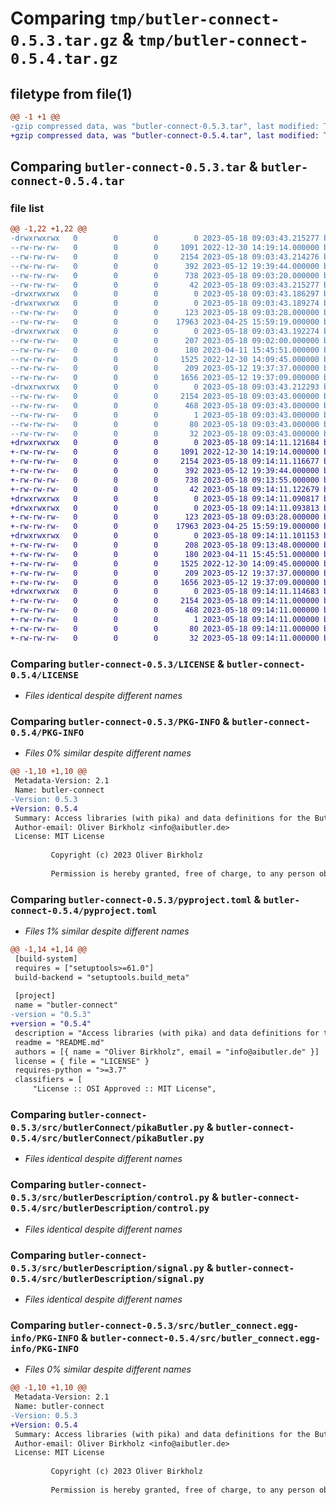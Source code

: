 # Comparing `tmp/butler-connect-0.5.3.tar.gz` & `tmp/butler-connect-0.5.4.tar.gz`

## filetype from file(1)

```diff
@@ -1 +1 @@
-gzip compressed data, was "butler-connect-0.5.3.tar", last modified: Thu May 18 09:03:43 2023, max compression
+gzip compressed data, was "butler-connect-0.5.4.tar", last modified: Thu May 18 09:14:11 2023, max compression
```

## Comparing `butler-connect-0.5.3.tar` & `butler-connect-0.5.4.tar`

### file list

```diff
@@ -1,22 +1,22 @@
-drwxrwxrwx   0        0        0        0 2023-05-18 09:03:43.215277 butler-connect-0.5.3/
--rw-rw-rw-   0        0        0     1091 2022-12-30 14:19:14.000000 butler-connect-0.5.3/LICENSE
--rw-rw-rw-   0        0        0     2154 2023-05-18 09:03:43.214276 butler-connect-0.5.3/PKG-INFO
--rw-rw-rw-   0        0        0      392 2023-05-12 19:39:44.000000 butler-connect-0.5.3/README.md
--rw-rw-rw-   0        0        0      738 2023-05-18 09:03:20.000000 butler-connect-0.5.3/pyproject.toml
--rw-rw-rw-   0        0        0       42 2023-05-18 09:03:43.215277 butler-connect-0.5.3/setup.cfg
-drwxrwxrwx   0        0        0        0 2023-05-18 09:03:43.186297 butler-connect-0.5.3/src/
-drwxrwxrwx   0        0        0        0 2023-05-18 09:03:43.189274 butler-connect-0.5.3/src/butlerConnect/
--rw-rw-rw-   0        0        0      123 2023-05-18 09:03:28.000000 butler-connect-0.5.3/src/butlerConnect/__init__.py
--rw-rw-rw-   0        0        0    17963 2023-04-25 15:59:19.000000 butler-connect-0.5.3/src/butlerConnect/pikaButler.py
-drwxrwxrwx   0        0        0        0 2023-05-18 09:03:43.192274 butler-connect-0.5.3/src/butlerDescription/
--rw-rw-rw-   0        0        0      207 2023-05-18 09:02:00.000000 butler-connect-0.5.3/src/butlerDescription/__init__.py
--rw-rw-rw-   0        0        0      180 2023-04-11 15:45:51.000000 butler-connect-0.5.3/src/butlerDescription/component.py
--rw-rw-rw-   0        0        0     1525 2022-12-30 14:09:45.000000 butler-connect-0.5.3/src/butlerDescription/control.py
--rw-rw-rw-   0        0        0      209 2023-05-12 19:37:37.000000 butler-connect-0.5.3/src/butlerDescription/group.py
--rw-rw-rw-   0        0        0     1656 2023-05-12 19:37:09.000000 butler-connect-0.5.3/src/butlerDescription/signal.py
-drwxrwxrwx   0        0        0        0 2023-05-18 09:03:43.212293 butler-connect-0.5.3/src/butler_connect.egg-info/
--rw-rw-rw-   0        0        0     2154 2023-05-18 09:03:43.000000 butler-connect-0.5.3/src/butler_connect.egg-info/PKG-INFO
--rw-rw-rw-   0        0        0      468 2023-05-18 09:03:43.000000 butler-connect-0.5.3/src/butler_connect.egg-info/SOURCES.txt
--rw-rw-rw-   0        0        0        1 2023-05-18 09:03:43.000000 butler-connect-0.5.3/src/butler_connect.egg-info/dependency_links.txt
--rw-rw-rw-   0        0        0       80 2023-05-18 09:03:43.000000 butler-connect-0.5.3/src/butler_connect.egg-info/requires.txt
--rw-rw-rw-   0        0        0       32 2023-05-18 09:03:43.000000 butler-connect-0.5.3/src/butler_connect.egg-info/top_level.txt
+drwxrwxrwx   0        0        0        0 2023-05-18 09:14:11.121684 butler-connect-0.5.4/
+-rw-rw-rw-   0        0        0     1091 2022-12-30 14:19:14.000000 butler-connect-0.5.4/LICENSE
+-rw-rw-rw-   0        0        0     2154 2023-05-18 09:14:11.116677 butler-connect-0.5.4/PKG-INFO
+-rw-rw-rw-   0        0        0      392 2023-05-12 19:39:44.000000 butler-connect-0.5.4/README.md
+-rw-rw-rw-   0        0        0      738 2023-05-18 09:13:55.000000 butler-connect-0.5.4/pyproject.toml
+-rw-rw-rw-   0        0        0       42 2023-05-18 09:14:11.122679 butler-connect-0.5.4/setup.cfg
+drwxrwxrwx   0        0        0        0 2023-05-18 09:14:11.090817 butler-connect-0.5.4/src/
+drwxrwxrwx   0        0        0        0 2023-05-18 09:14:11.093813 butler-connect-0.5.4/src/butlerConnect/
+-rw-rw-rw-   0        0        0      123 2023-05-18 09:03:28.000000 butler-connect-0.5.4/src/butlerConnect/__init__.py
+-rw-rw-rw-   0        0        0    17963 2023-04-25 15:59:19.000000 butler-connect-0.5.4/src/butlerConnect/pikaButler.py
+drwxrwxrwx   0        0        0        0 2023-05-18 09:14:11.101153 butler-connect-0.5.4/src/butlerDescription/
+-rw-rw-rw-   0        0        0      208 2023-05-18 09:13:48.000000 butler-connect-0.5.4/src/butlerDescription/__init__.py
+-rw-rw-rw-   0        0        0      180 2023-04-11 15:45:51.000000 butler-connect-0.5.4/src/butlerDescription/component.py
+-rw-rw-rw-   0        0        0     1525 2022-12-30 14:09:45.000000 butler-connect-0.5.4/src/butlerDescription/control.py
+-rw-rw-rw-   0        0        0      209 2023-05-12 19:37:37.000000 butler-connect-0.5.4/src/butlerDescription/group.py
+-rw-rw-rw-   0        0        0     1656 2023-05-12 19:37:09.000000 butler-connect-0.5.4/src/butlerDescription/signal.py
+drwxrwxrwx   0        0        0        0 2023-05-18 09:14:11.114683 butler-connect-0.5.4/src/butler_connect.egg-info/
+-rw-rw-rw-   0        0        0     2154 2023-05-18 09:14:11.000000 butler-connect-0.5.4/src/butler_connect.egg-info/PKG-INFO
+-rw-rw-rw-   0        0        0      468 2023-05-18 09:14:11.000000 butler-connect-0.5.4/src/butler_connect.egg-info/SOURCES.txt
+-rw-rw-rw-   0        0        0        1 2023-05-18 09:14:11.000000 butler-connect-0.5.4/src/butler_connect.egg-info/dependency_links.txt
+-rw-rw-rw-   0        0        0       80 2023-05-18 09:14:11.000000 butler-connect-0.5.4/src/butler_connect.egg-info/requires.txt
+-rw-rw-rw-   0        0        0       32 2023-05-18 09:14:11.000000 butler-connect-0.5.4/src/butler_connect.egg-info/top_level.txt
```

### Comparing `butler-connect-0.5.3/LICENSE` & `butler-connect-0.5.4/LICENSE`

 * *Files identical despite different names*

### Comparing `butler-connect-0.5.3/PKG-INFO` & `butler-connect-0.5.4/PKG-INFO`

 * *Files 0% similar despite different names*

```diff
@@ -1,10 +1,10 @@
 Metadata-Version: 2.1
 Name: butler-connect
-Version: 0.5.3
+Version: 0.5.4
 Summary: Access libraries (with pika) and data definitions for the Buttler project.
 Author-email: Oliver Birkholz <info@aibutler.de>
 License: MIT License
         
         Copyright (c) 2023 Oliver Birkholz
         
         Permission is hereby granted, free of charge, to any person obtaining a copy
```

### Comparing `butler-connect-0.5.3/pyproject.toml` & `butler-connect-0.5.4/pyproject.toml`

 * *Files 1% similar despite different names*

```diff
@@ -1,14 +1,14 @@
 [build-system]
 requires = ["setuptools>=61.0"]
 build-backend = "setuptools.build_meta"
 
 [project]
 name = "butler-connect"
-version = "0.5.3"
+version = "0.5.4"
 description = "Access libraries (with pika) and data definitions for the Buttler project."
 readme = "README.md"
 authors = [{ name = "Oliver Birkholz", email = "info@aibutler.de" }]
 license = { file = "LICENSE" }
 requires-python = ">=3.7"
 classifiers = [
     "License :: OSI Approved :: MIT License",
```

### Comparing `butler-connect-0.5.3/src/butlerConnect/pikaButler.py` & `butler-connect-0.5.4/src/butlerConnect/pikaButler.py`

 * *Files identical despite different names*

### Comparing `butler-connect-0.5.3/src/butlerDescription/control.py` & `butler-connect-0.5.4/src/butlerDescription/control.py`

 * *Files identical despite different names*

### Comparing `butler-connect-0.5.3/src/butlerDescription/signal.py` & `butler-connect-0.5.4/src/butlerDescription/signal.py`

 * *Files identical despite different names*

### Comparing `butler-connect-0.5.3/src/butler_connect.egg-info/PKG-INFO` & `butler-connect-0.5.4/src/butler_connect.egg-info/PKG-INFO`

 * *Files 0% similar despite different names*

```diff
@@ -1,10 +1,10 @@
 Metadata-Version: 2.1
 Name: butler-connect
-Version: 0.5.3
+Version: 0.5.4
 Summary: Access libraries (with pika) and data definitions for the Buttler project.
 Author-email: Oliver Birkholz <info@aibutler.de>
 License: MIT License
         
         Copyright (c) 2023 Oliver Birkholz
         
         Permission is hereby granted, free of charge, to any person obtaining a copy
```

